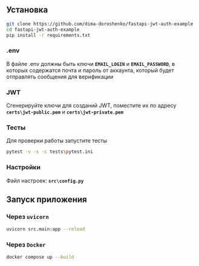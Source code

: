 ## Установка

```bash
git clone https://github.com/dima-doroshenko/fastapi-jwt-auth-example
cd fastapi-jwt-auth-example
pip install -r requirements.txt
```

### .env

В файле .env должны быть ключи **`EMAIL_LOGIN`** и **`EMAIL_PASSWORD`**, в которых содержатся почта и пароль от аккаунта, который будет отправлять сообщения для верификации

### JWT

Сгенерируйте ключи для созданий JWT, поместите их по адресу **`certs\jwt-public.pem`** и **`certs\jwt-private.pem`**

### Тесты

Для проверки работы запустите тесты
```bash
pytest -v -s -c tests\pytest.ini
```

### Настройки

Файл настроек: **`src\config.py`**

## Запуск приложения

### Через `uvicorn`

```bash
uvicorn src.main:app --reload
```

### Через `Docker`


```bash
docker compose up --build
```
